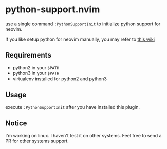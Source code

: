 
# python-support.nvim

use a single command `:PythonSupportInit` to initialize python support for
neovim.

If you like setup python for neovim manually, you may refer to [this
wiki](https://github.com/zchee/deoplete-jedi/wiki/Setting-up-Python-for-Neovim)

## Requirements

- python2 in your `$PATH`
- python3 in your `$PATH`
- virtualenv installed for python2 and python3

## Usage

execute `:PythonSupportInit` after you have installed this plugin.

## Notice

I'm working on linux. I haven't test it on other systems. Feel free to send a
PR for other systems support.

